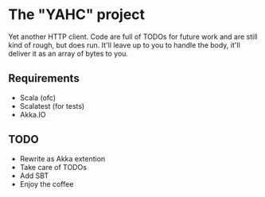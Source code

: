 # The "YAHC" project

Yet another HTTP client.
Code are full of TODOs for future work and are still kind of rough, but does run.
It'll leave up to you to handle the body, it'll deliver it as an array of bytes to you.

## Requirements
* Scala (ofc)
* Scalatest (for tests)
* Akka.IO

## TODO
* Rewrite as Akka extention
* Take care of TODOs
* Add SBT
* Enjoy the coffee
